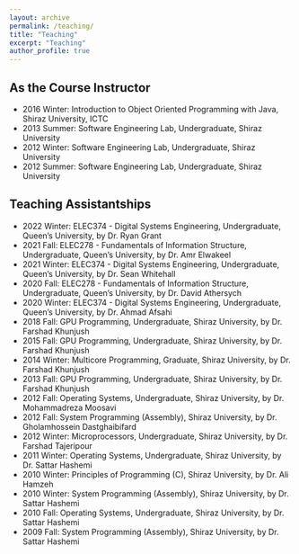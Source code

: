 ```yaml
---
layout: archive
permalink: /teaching/
title: "Teaching"
excerpt: "Teaching"
author_profile: true
---
```


## As the Course Instructor

- 2016 Winter: Introduction to Object Oriented Programming with Java, Shiraz University, ICTC
- 2013 Summer: Software Engineering Lab, Undergraduate, Shiraz University
- 2012 Winter: Software Engineering Lab, Undergraduate, Shiraz University
- 2012 Summer: Software Engineering Lab, Undergraduate, Shiraz University

## Teaching Assistantships

- 2022 Winter: ELEC374 - Digital Systems Engineering, Undergraduate, Queen’s University, by Dr. Ryan Grant
- 2021 Fall: ELEC278 - Fundamentals of Information Structure, Undergraduate, Queen’s University, by Dr. Amr Elwakeel
- 2021 Winter: ELEC374 - Digital Systems Engineering, Undergraduate, Queen’s University, by Dr. Sean Whitehall
- 2020 Fall: ELEC278 - Fundamentals of Information Structure, Undergraduate, Queen’s University, by Dr. David Athersych 
- 2020 Winter: ELEC374 - Digital Systems Engineering, Undergraduate, Queen’s University, by Dr. Ahmad Afsahi
- 2018 Fall: GPU Programming, Undergraduate, Shiraz University, by Dr. Farshad Khunjush
- 2015 Fall: GPU Programming, Undergraduate, Shiraz University, by Dr. Farshad Khunjush
- 2014 Winter: Multicore Programming, Graduate, Shiraz University, by Dr. Farshad Khunjush
- 2013 Fall: GPU Programming, Undergraduate, Shiraz University, by Dr. Farshad Khunjush
- 2012 Fall: Operating Systems, Undergraduate, Shiraz University, by Dr. Mohammadreza Moosavi
- 2012 Fall: System Programming (Assembly), Shiraz University, by Dr. Gholamhossein Dastghaibifard
- 2012 Winter: Microprocessors, Undergraduate, Shiraz University, by Dr. Farshad Tajeripour
- 2011 Winter: Operating Systems, Undergraduate, Shiraz University, by Dr. Sattar Hashemi
- 2010 Winter: Principles of Programming (C), Shiraz University, by Dr. Ali Hamzeh
- 2010 Winter: System Programming (Assembly), Shiraz University, by Dr. Sattar Hashemi 
- 2010 Fall: Operating Systems, Undergraduate, Shiraz University, by Dr. Sattar Hashemi
- 2009 Fall: System Programming (Assembly), Shiraz University, by Dr. Sattar Hashemi 
